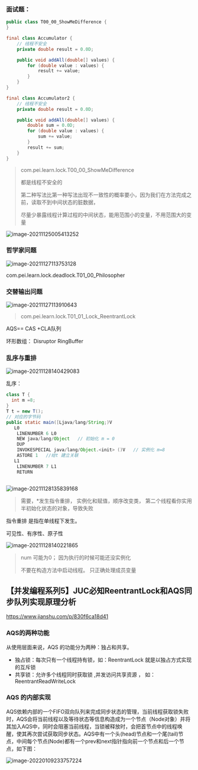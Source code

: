 

### 面试题：

```java
public class T00_00_ShowMeDifference {
}

final class Accumulator {
    // 线程不安全
    private double result = 0.0D;

    public void addAll(double[] values) {
        for (double value : values) {
            result += value;
        }
    }
}

final class Accumulator2 {
    // 线程不安全
    private double result = 0.0D;

    public void addAll(double[] values) {
        double sum = 0.0D;
        for (double value : values) {
            sum += value;
        }
        result += sum;
    }
}
```

>com.pei.learn.lock.T00_00_ShowMeDifference
>
>都是线程不安全的
>
>第二种写法比第一种写法出现不一致性的概率要小，因为我们在方法完成之前，读取不到中间状态的脏数据，
>
>尽量少暴露线程计算过程的中间状态，能用范围小的变量，不用范围大的变量







![image-20211125005413252](lock/image-20211125005413252.png)





### 哲学家问题

![image-20211127113753128](lock/image-20211127113753128.png)



com.pei.learn.lock.deadlock.T01_00_Philosopher





### 交替输出问题

![image-20211127113910643](lock/image-20211127113910643.png)



> com.pei.learn.lock.T01_01_Lock_ReentrantLock

AQS== CAS +CLA队列



环形数组： Disruptor  RingBuffer













### 乱序与重排



![image-20211128140429083](lock/image-20211128140429083.png)



乱序：

```java
class T {
  int m =8;
}
T t = new T();
// 对应的字节码
public static main([Ljava/lang/String;)V
   L0
    LINENUMBER 6 L0
    NEW java/lang/Object   // 初始化 m = 0
    DUP
    INVOKESPECIAL java/lang/Object.<init> ()V   // 实例化 m=8
    ASTORE 1   //给t 建立关联
   L1
    LINENUMBER 7 L1
    RETURN
    
```



![image-20211128135839168](lock/image-20211128135839168.png)

> 需要，*发生指令重排， 实例化和赋值，顺序改变类， 第二个线程看你实用半初始化状态的对象，导致失败

指令重排 是指在单线程下发生。 

可见性、有序性、原子性

![image-20211128140221865](lock/image-20211128140221865.png)



> num 可能为0； 因为执行的时候可能还没实例化
>
> 不要在构造方法中启动线程。 只正确处理成员变量



## 【并发编程系列5】JUC必知ReentrantLock和AQS同步队列实现原理分析

https://www.jianshu.com/p/830f6ca18d41

### AQS的两种功能

从使用层面来说，AQS 的功能分为两种：独占和共享。

- 独占锁：每次只有一个线程持有锁，如：ReentrantLock 就是以独占方式实现的互斥锁
- 共享锁：允许多个线程同时获取锁 ,并发访问共享资源 ， 如：ReentrantReadWriteLock

### AQS 的内部实现

AQS依赖内部的一个FIFO双向队列来完成同步状态的管理，当前线程获取锁失败时，AQS会将当前线程以及等待状态等信息构造成为一个节点（Node对象）并将其加入AQS中，同时会阻塞当前线程，当锁被释放时，会把首节点中的线程唤醒，使其再次尝试获取同步状态。AQS中有一个头(head)节点和一个尾(tail)节点，中间每个节点(Node)都有一个prev和next指针指向前一个节点和后一个节点，如下图：

![image-20220109233757224](lock/image-20220109233757224.png)





